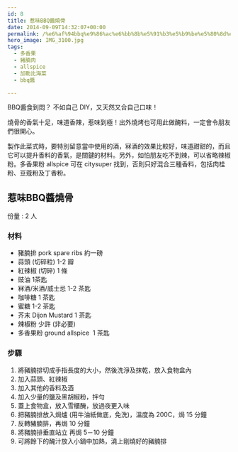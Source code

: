```yaml
---
id: 8
title: 惹味BBQ醬燒骨
date: 2014-09-09T14:32:07+00:00
permalink: /%e6%af%94bbq%e9%86%ac%e6%bb%8b%e5%91%b3%e5%b9%be%e5%80%8d%ef%bc%8d%e6%83%b9%e5%91%b3bbq%e6%8e%92%e9%aa%a8/
hero_image: IMG_3100.jpg
tags:
  - 多香果
  - 豬腩肉
  - allspice
  - 加勒比海菜
  - bbq醬

---
```



BBQ醬食到悶？ 不如自己 DIY，又天然又合自己口味！

燒骨的香氣十足，味道香辣，惹味到極！出外燒烤也可用此做醃料，一定會令朋友們很開心。

製作此菜式時，要特別留意當中使用的酒，冧酒的效果比較好，味道甜甜的，而且它可以提升香料的香氣，是關鍵的材料。另外，如怕朋友吃不到辣，可以省略辣椒粉。多香果粉 allspice 可在 citysuper 找到，否則只好混合三種香料，包括肉桂粉、豆蔻粉及丁香粉。

<!--more-->

## 惹味BBQ醬燒骨

份量 : 2 人

### 材料
* 豬腩排 pork spare ribs 約一磅
* 蒜頭 (切碎粒) 1-2 瓣
* 紅辣椒 (切碎) 1 條
* 豉油 1茶匙
* 冧酒/米酒/威士忌 1-2 茶匙
* 咖啡糖 1 茶匙
* 蜜糖 1-2 茶匙
* 芥末 Dijon Mustard 1 茶匙
* 辣椒粉 少許 (非必要)
* 多香果粉 ground allspice  1 茶匙



### 步驟
1. 將豬腩排切成手指長度的大小，然後洗淨及抹乾，放入食物盒內
2. 加入蒜頭、紅辣椒
3. 加入其他的香料及酒
4. 加入少量的鹽及黑胡椒粉，拌勻
5. 蓋上食物盒，放入雪櫃醃，放過夜更入味
6. 把豬腩排放入焗爐 (用牛油紙做底，免洗)，溫度為 200C，焗 15 分鐘
7. 反轉豬腩排，再焗 10 分鐘
8. 將豬腩排垂直站立 再焗 5－10 分鐘
9. 可將餘下的醃汁放入小鍋中加熱，澆上剛燒好的豬腩排
